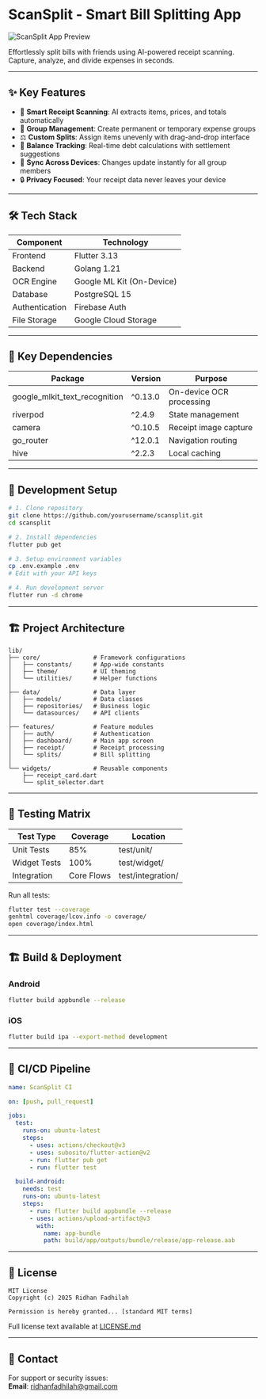 # ScanSplit - Smart Bill Splitting App

![ScanSplit App Preview](assets/images/app_preview.png)

Effortlessly split bills with friends using AI-powered receipt scanning. Capture, analyze, and divide expenses in seconds.

---

## ✨ Key Features

- 🧾 **Smart Receipt Scanning**: AI extracts items, prices, and totals automatically
- 👥 **Group Management**: Create permanent or temporary expense groups
- ⚖️ **Custom Splits**: Assign items unevenly with drag-and-drop interface
- 💸 **Balance Tracking**: Real-time debt calculations with settlement suggestions
- 🔄 **Sync Across Devices**: Changes update instantly for all group members
- 🔒 **Privacy Focused**: Your receipt data never leaves your device

---

## 🛠️ Tech Stack

| Component | Technology |
|-----------|------------|
| Frontend | Flutter 3.13 |
| Backend | Golang 1.21 |
| OCR Engine | Google ML Kit (On-Device) |
| Database | PostgreSQL 15 |
| Authentication | Firebase Auth |
| File Storage | Google Cloud Storage |

---

## 🧩 Key Dependencies

| Package | Version | Purpose |
|---------|---------|---------|
| google_mlkit_text_recognition | ^0.13.0 | On-device OCR processing |
| riverpod | ^2.4.9 | State management |
| camera | ^0.10.5 | Receipt image capture |
| go_router | ^12.0.1 | Navigation routing |
| hive | ^2.2.3 | Local caching |

---

## 🚀 Development Setup

```bash
# 1. Clone repository
git clone https://github.com/yourusername/scansplit.git
cd scansplit

# 2. Install dependencies
flutter pub get

# 3. Setup environment variables
cp .env.example .env
# Edit with your API keys

# 4. Run development server
flutter run -d chrome
```

---

## 🏗️ Project Architecture

```text
lib/
├── core/               # Framework configurations
│   ├── constants/      # App-wide constants
│   ├── theme/          # UI theming
│   └── utilities/      # Helper functions
│
├── data/               # Data layer
│   ├── models/         # Data classes
│   ├── repositories/   # Business logic
│   └── datasources/    # API clients
│
├── features/           # Feature modules
│   ├── auth/           # Authentication
│   ├── dashboard/      # Main app screen  
│   ├── receipt/        # Receipt processing
│   └── splits/         # Bill splitting
│
└── widgets/            # Reusable components
    ├── receipt_card.dart
    └── split_selector.dart
```

---

## 🧪 Testing Matrix

| Test Type | Coverage | Location |
|-----------|----------|----------|
| Unit Tests | 85% | test/unit/ |
| Widget Tests | 100% | test/widget/ | 
| Integration | Core Flows | test/integration/ |

Run all tests:
```bash
flutter test --coverage
genhtml coverage/lcov.info -o coverage/
open coverage/index.html
```

---

## 🏗️ Build & Deployment

### Android
```bash
flutter build appbundle --release
```

### iOS
```bash
flutter build ipa --export-method development
```

---

## 🔄 CI/CD Pipeline

```yaml
name: ScanSplit CI

on: [push, pull_request]

jobs:
  test:
    runs-on: ubuntu-latest
    steps:
      - uses: actions/checkout@v3
      - uses: subosito/flutter-action@v2
      - run: flutter pub get
      - run: flutter test

  build-android:
    needs: test
    runs-on: ubuntu-latest
    steps:
      - run: flutter build appbundle --release
      - uses: actions/upload-artifact@v3
        with:
          name: app-bundle
          path: build/app/outputs/bundle/release/app-release.aab
```

---

## 📜 License

```text
MIT License
Copyright (c) 2025 Ridhan Fadhilah

Permission is hereby granted... [standard MIT terms]
```

Full license text available at [LICENSE.md](LICENSE.md)

---

## 📧 Contact

For support or security issues:  
**Email**: ridhanfadhilah@gmail.com
